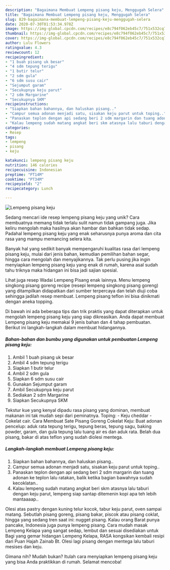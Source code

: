 ```yaml
---
description: "Bagaimana Membuat Lempeng pisang keju, Menggugah Selera"
title: "Bagaimana Membuat Lempeng pisang keju, Menggugah Selera"
slug: 829-bagaimana-membuat-lempeng-pisang-keju-menggugah-selera
date: 2020-07-30T01:53:34.978Z
image: https://img-global.cpcdn.com/recipes/e8c794f062eb45c7/751x532cq70/lempeng-pisang-keju-foto-resep-utama.jpg
thumbnail: https://img-global.cpcdn.com/recipes/e8c794f062eb45c7/751x532cq70/lempeng-pisang-keju-foto-resep-utama.jpg
cover: https://img-global.cpcdn.com/recipes/e8c794f062eb45c7/751x532cq70/lempeng-pisang-keju-foto-resep-utama.jpg
author: Lulu Flowers
ratingvalue: 4.3
reviewcount: 12
recipeingredient:
- "1 buah pisang uk besar"
- "4 sdm tepung terigu"
- "1 butir telur"
- "2 sdm gula"
- "6 sdm susu cair"
- "Sejumput garam"
- "Secukupnya keju parut"
- "2 sdm Margarine"
- "Secukupnya SKM"
recipeinstructions:
- "Siapkan bahan bahannya, dan haluskan pisang.."
- "Campur semua adonan menjadi satu, sisakan keju parut untuk toping.."
- "Panaskan teplon dengan api sedang beri 2 sdm margarin dan tuang adonan ke teplon lalu ratakan, balik ketika bagian bawahnya sudah kecoklatan.."
- "Kalau lempeng sudah matang angkat beri skm atasnya lalu taburi dengan keju parut, lempeng siap santap ditemenin kopi apa teh lebih mantaaaap.."
categories:
- Resep
tags:
- lempeng
- pisang
- keju

katakunci: lempeng pisang keju 
nutrition: 146 calories
recipecuisine: Indonesian
preptime: "PT14M"
cooktime: "PT34M"
recipeyield: "2"
recipecategory: Lunch

---
```



![Lempeng pisang keju](https://img-global.cpcdn.com/recipes/e8c794f062eb45c7/751x532cq70/lempeng-pisang-keju-foto-resep-utama.jpg)

Sedang mencari ide resep lempeng pisang keju yang unik? Cara membuatnya memang tidak terlalu sulit namun tidak gampang juga. Jika keliru mengolah maka hasilnya akan hambar dan bahkan tidak sedap. Padahal lempeng pisang keju yang enak seharusnya punya aroma dan cita rasa yang mampu memancing selera kita.

Banyak hal yang sedikit banyak mempengaruhi kualitas rasa dari lempeng pisang keju, mulai dari jenis bahan, kemudian pemilihan bahan segar, hingga cara mengolah dan menyajikannya. Tak perlu pusing jika ingin menyiapkan lempeng pisang keju yang enak di rumah, karena asal sudah tahu triknya maka hidangan ini bisa jadi sajian spesial.

Lihat juga resep Wadai Lempeng Pisang enak lainnya. Menu lempeng singkong pisang goreng recipe (resepi lempeng singkong pisang goreng) yang ditampilkan didapatkan dari sumber terpercaya dan telah diuji coba sehingga jadilah resep membuat. Lempeng pisang teflon ini bisa dinikmati dengan aneka topping.


Di bawah ini ada beberapa tips dan trik praktis yang dapat diterapkan untuk mengolah lempeng pisang keju yang siap dikreasikan. Anda dapat membuat Lempeng pisang keju memakai 9 jenis bahan dan 4 tahap pembuatan. Berikut ini langkah-langkah dalam membuat hidangannya.

<!--inarticleads1-->

##### Bahan-bahan dan bumbu yang digunakan untuk pembuatan Lempeng pisang keju:

1. Ambil 1 buah pisang uk besar
1. Ambil 4 sdm tepung terigu
1. Siapkan 1 butir telur
1. Ambil 2 sdm gula
1. Siapkan 6 sdm susu cair
1. Gunakan Sejumput garam
1. Ambil Secukupnya keju parut
1. Sediakan 2 sdm Margarine
1. Siapkan Secukupnya SKM


Tekstur kue yang kenyal dipadu rasa pisang yang dominan, membuat makanan ini tak mudah sepi dari peminatnya. Toping: - Keju cheddar - Cokelat cair. Cara Membuat Sate Pisang Goreng Cokelat Keju: Buat adonan pencelup: aduk rata tepung terigu, tepung beras, tepung sagu, baking powder, garam, dan gula tepung lalu tuang air es dan aduk rata. Belah dua pisang, bakar di atas teflon yang sudah diolesi mentega. 

<!--inarticleads2-->

##### Langkah-langkah membuat Lempeng pisang keju:

1. Siapkan bahan bahannya, dan haluskan pisang..
1. Campur semua adonan menjadi satu, sisakan keju parut untuk toping..
1. Panaskan teplon dengan api sedang beri 2 sdm margarin dan tuang adonan ke teplon lalu ratakan, balik ketika bagian bawahnya sudah kecoklatan..
1. Kalau lempeng sudah matang angkat beri skm atasnya lalu taburi dengan keju parut, lempeng siap santap ditemenin kopi apa teh lebih mantaaaap..


Olesi atas pastry dengan kuning telur kocok, tabur keju parut, oven sampai matang. Sebutlah pisang goreng, pisang bakar, piscok atau pisang coklat, hingga yang sedang tren saat ini: nugget pisang. Kalau orang Barat punya pancake, Indonesia juga punya lempeng pisang. Cara mudah masak Lempeng Kelapa yang sangat sedap, lembut dan sesuai disediakan untuk Bagi yang gemar hidangan Lempeng Kelapa, RASA kongsikan kembali resipi dari Puan Hajah Zainab Bt. Olesi lagi pisang dengan mentega lalu taburi mesises dan keju. 

Gimana nih? Mudah bukan? Itulah cara menyiapkan lempeng pisang keju yang bisa Anda praktikkan di rumah. Selamat mencoba!
